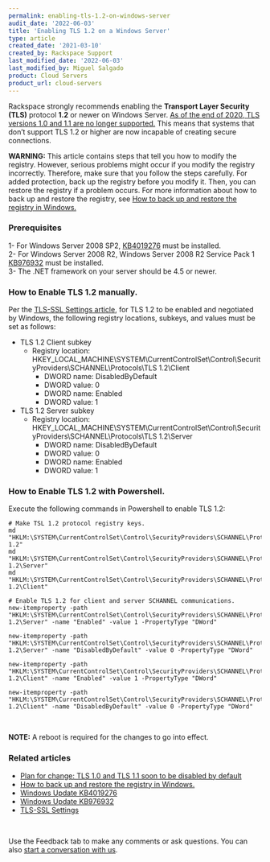 ```yaml
---
permalink: enabling-tls-1.2-on-windows-server
audit_date: '2022-06-03'
title: 'Enabling TLS 1.2 on a Windows Server'
type: article
created_date: '2021-03-10'
created_by: Rackspace Support
last_modified_date: '2022-06-03'
last_modified_by: Miguel Salgado
product: Cloud Servers
product_url: cloud-servers
---
```

Rackspace strongly recommends enabling the **Transport Layer Security (TLS)** protocol **1.2** or newer on Windows Server. [As of the end of 2020, TLS versions 1.0 and 1.1 are no longer supported.](https://blogs.windows.com/msedgedev/2020/03/31/tls-1-0-tls-1-1-schedule-update-edge-ie11/) This means that systems that don’t support TLS 1.2 or higher are now incapable of creating secure connections. 

**WARNING:** This article contains steps that tell you how to modify the registry. However, serious problems might occur if you modify the registry incorrectly. Therefore, make sure that you follow the steps carefully. For added protection, back up the registry before you modify it. Then, you can restore the registry if a problem occurs. For more information about how to back up and restore the registry, see [How to back up and restore the registry in Windows.](https://support.microsoft.com/en-us/topic/how-to-back-up-and-restore-the-registry-in-windows-855140ad-e318-2a13-2829-d428a2ab0692) 

### Prerequisites 
1- For Windows Server 2008 SP2, [KB4019276](https://www.catalog.update.microsoft.com/Search.aspx?q=KB4019276) must be installed.</br>
2- For Windows Server 2008 R2, Windows Server 2008 R2 Service Pack 1 [KB976932](https://www.catalog.update.microsoft.com/Search.aspx?q=KB976932) must be installed.</br>
3- The .NET framework on your server should be 4.5 or newer. 

### How to Enable TLS 1.2 manually.
Per the [TLS-SSL Settings article](https://docs.microsoft.com/en-us/previous-versions/windows/it-pro/windows-server-2012-R2-and-2012/dn786418(v=ws.11)?redirectedfrom=MSDN), for TLS 1.2 to be enabled and negotiated by Windows, the following registry locations, subkeys, and values must be set as follows:  
- TLS 1.2 Client subkey 
    - Registry location: HKEY_LOCAL_MACHINE\SYSTEM\CurrentControlSet\Control\SecurityProviders\SCHANNEL\Protocols\TLS 1.2\Client 
        - DWORD name: DisabledByDefault 
        - DWORD value: 0 
        - DWORD name: Enabled 
        - DWORD value: 1 
- TLS 1.2 Server subkey 
    - Registry location: HKEY_LOCAL_MACHINE\SYSTEM\CurrentControlSet\Control\SecurityProviders\SCHANNEL\Protocols\TLS 1.2\Server 
        - DWORD name: DisabledByDefault 
        - DWORD value: 0 
        - DWORD name: Enabled 
       -  DWORD value: 1 

### How to Enable TLS 1.2 with Powershell.
Execute the following commands in Powershell to enable TLS 1.2:

```
# Make TSL 1.2 protocol registry keys.
md "HKLM:\SYSTEM\CurrentControlSet\Control\SecurityProviders\SCHANNEL\Protocols\TLS 1.2" 
md "HKLM:\SYSTEM\CurrentControlSet\Control\SecurityProviders\SCHANNEL\Protocols\TLS 1.2\Server" 
md "HKLM:\SYSTEM\CurrentControlSet\Control\SecurityProviders\SCHANNEL\Protocols\TLS 1.2\Client" 

# Enable TLS 1.2 for client and server SCHANNEL communications.
new-itemproperty -path "HKLM:\SYSTEM\CurrentControlSet\Control\SecurityProviders\SCHANNEL\Protocols\TLS 1.2\Server" -name "Enabled" -value 1 -PropertyType "DWord" 

new-itemproperty -path "HKLM:\SYSTEM\CurrentControlSet\Control\SecurityProviders\SCHANNEL\Protocols\TLS 1.2\Server" -name "DisabledByDefault" -value 0 -PropertyType "DWord" 

new-itemproperty -path "HKLM:\SYSTEM\CurrentControlSet\Control\SecurityProviders\SCHANNEL\Protocols\TLS 1.2\Client" -name "Enabled" -value 1 -PropertyType "DWord" 

new-itemproperty -path "HKLM:\SYSTEM\CurrentControlSet\Control\SecurityProviders\SCHANNEL\Protocols\TLS 1.2\Client" -name "DisabledByDefault" -value 0 -PropertyType "DWord" 
```
</br>

**NOTE:** A reboot is required for the changes to go into effect.  

### Related articles
- [Plan for change: TLS 1.0 and TLS 1.1 soon to be disabled by default](https://blogs.windows.com/msedgedev/2020/03/31/tls-1-0-tls-1-1-schedule-update-edge-ie11/)
- [How to back up and restore the registry in Windows.](https://support.microsoft.com/en-us/topic/how-to-back-up-and-restore-the-registry-in-windows-855140ad-e318-2a13-2829-d428a2ab0692) 
- [Windows Update KB4019276](https://www.catalog.update.microsoft.com/Search.aspx?q=KB4019276)
- [Windows Update KB976932](https://www.catalog.update.microsoft.com/Search.aspx?q=KB976932)
- [TLS-SSL Settings](https://docs.microsoft.com/en-us/previous-versions/windows/it-pro/windows-server-2012-R2-and-2012/dn786418(v=ws.11)?redirectedfrom=MSDN)
</br>

Use the Feedback tab to make any comments or ask questions. You can also [start a conversation with us](https://www.rackspace.com/contact).